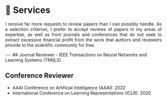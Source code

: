 
# 📖 Services
 <p style="text-align:justify; text-justify:inter-ideograph;">I receive far more requests to review papers than I can possibly handle. As a selection criterion, I prefer to accept reviews of papers in my areas of expertise, as well as from journals and conferences that do not seek to extract excessive financial profit from the work that authors and reviewers provide to the scientific community for free.</p>
---
## Journal Reviewer
- IEEE Transactions on Neural Networks and Learning Systems (TNNLS)

## Conference Reviewer
- AAAI Conference on Artificial Intelligence (AAAI): 2022
- International Conference on Learning Representations (ICLR): 2020
